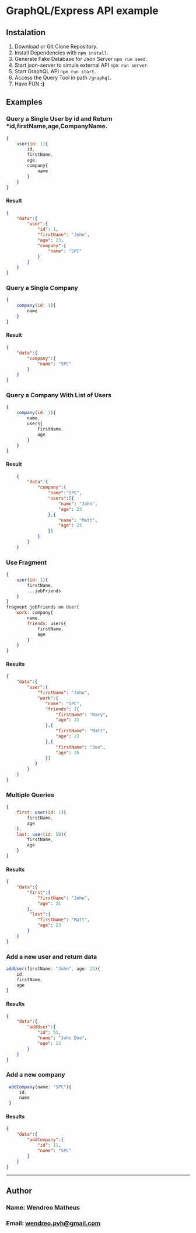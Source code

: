 # GraphQL/Express API example

## Instalation
1. Download or Git Clone Repository.
2. Install Dependencies with `npm install`.
3. Generate Fake Database for Json Server `npm run seed`.
4. Start json-server to simule external API `npm run server`.
5. Start GraphQL API `npm run start`.
6. Access the Query Tool in path `/graphql`.
7. Have FUN **:)**

## Examples
### Query a Single User by id and Return *id,firstName,age,CompanyName.
```js
{
    user(id: 1){
        id,
        firstName,
        age,
        company{
            name
        }
    }
}
```

#### Result

```json
{
    "data":{
        "user":{
            "id": 1,
            "firstName": "John",
            "age": 23,
            "company":{
                "name": "SPC"
            }
        }
    }
}
```

### Query a Single Company
```js
{
    company(id: 1){
        name
    }
}
```

#### Result

```json
{
    "data":{
        "company":{
            "name": "SPC"
        }
    }
}
```

### Query a Company With List of Users
```js
{
    company(id: 1){
        name,
        users{
            firstName,
            age
        }
    }
}
```
#### Result

```json
    {
        "data":{
            "company":{
                "name":"SPC",
                "users":[{
                    "name": "John",
                    "age": 23
                },{
                    "name": "Matt",
                    "age": 23
                }]
            }
        }
    }
```


### Use Fragment

```js
{
    user(id: 1){
        firstName,
        ...jobFriends
    }
}
fragment jobFriends on User{
    work: company{
        name,
        friends: users{
            firstName,
            age
        }
    }
}
```
#### Results
```json
{
    "data":{
        "user":{
            "firstName": "John",
            "work":{
               "name": "SPC",
               "friends": [{
                   "firstName": "Mary",
                   "age": 21
               },{
                   "firstName": "Matt",
                   "age": 23
               },{
                   "firstName": "Joe",
                   "age": 35
               }]
           }
        }
    }
}
```

### Multiple Queries

```js
{
    first: user(id: 1){
        firstName,
        age
    },
    last: user(id: 50){
        firstName,
        age
    }
}
```
#### Results
```json
{
    "data":{
        "first":{
            "firstName": "John",
            "age": 21
        },
         "last":{
            "firstName": "Matt",
            "age": 23
        }
    }
}
```

### Add a new user and return data

```js 
addUser(firstName: "John", age: 23){
    id,
    firstName,
    age
}
```

#### Results
````json
{
    "data":{
        "addUser":{
            "id": 51,
            "name": "John Doe",
            "age": 23
        }
    }
}
````

### Add a new company
```js
 addCompany(name: "SPC"){
     id,
     name
 }
```
#### Results
````json
{
    "data":{
        "addCompany":{
            "id": 11,
            "name": "SPC"
        }
    }
}
````

----------

## Author
### **Name**: Wendreo Matheus
### **Email**: <wendreo.pvh@gmail.com>